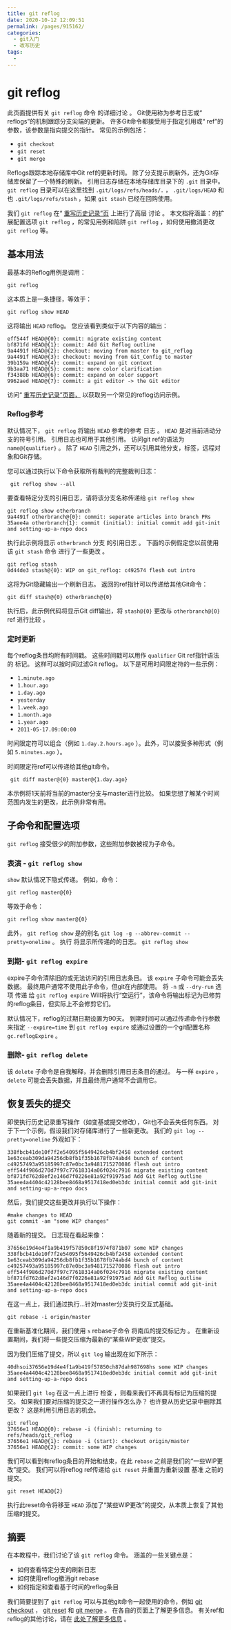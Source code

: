 ```yaml
---
title: git reflog
date: 2020-10-12 12:09:51
permalink: /pages/915162/
categories:
  - git入门
  - 改写历史
tags:
  - 
---
```

# git reflog

此页面提供有关 `git reflog` 命令 的详细讨论 。 Git使用称为参考日志或“ reflogs”的机制跟踪分支尖端的更新。 许多Git命令都接受用于指定引用或“ ref”的参数，该参数是指向提​​交的指针。 常见的示例包括：

*   `git checkout`
*   `git reset`
*   `git merge`

Reflogs跟踪本地存储库中Git ref的更新时间。 除了分支提示刷新外，还为Git存储库保留了一个特殊的刷新。 引用日志存储在本地存储库目录下的 `.git` 目录中。 `git reflog` 目录可以在这里找到 `.git/logs/refs/heads/.` ， `.git/logs/HEAD` 和也 `.git/logs/refs/stash` ，如果 `git stash` 已经在回购使用。

我们 `git reflog` 在“ [重写历史记录”页](https://www.atlassian.com/git/tutorials/rewriting-history) 上进行了高层 讨论 。 本文档将涵盖：的扩展配置选项 `git reflog` ，的常见用例和陷阱 `git reflog` ，如何使用撤消更改 `git reflog` 等。

## 基本用法

最基本的Reflog用例是调用：

```
git reflog

```

这本质上是一条捷径，等效于：

```
git reflog show HEAD

```

这将输出 `HEAD` reflog。 您应该看到类似于以下内容的输出：

```
eff544f HEAD@{0}: commit: migrate existing content
bf871fd HEAD@{1}: commit: Add Git Reflog outline
9a4491f HEAD@{2}: checkout: moving from master to git_reflog
9a4491f HEAD@{3}: checkout: moving from Git_Config to master
39b159a HEAD@{4}: commit: expand on git context
9b3aa71 HEAD@{5}: commit: more color clarification
f34388b HEAD@{6}: commit: expand on color support
9962aed HEAD@{7}: commit: a git editor -> the Git editor

```

访问“ [重写历史记录”页面，](https://www.atlassian.com/git/tutorials/rewriting-history) 以获取另一个常见的reflog访问示例。

### Reflog参考

默认情况下， `git reflog` 将输出 `HEAD` 参考的参考 日志 。 `HEAD` 是对当前活动分支的符号引用。 引用日志也可用于其他引用。 访问git ref的语法为 `name@{qualifier}` 。 除了 `HEAD` 引用之外，还可以引用其他分支，标签，远程对象和Git存储。

您可以通过执行以下命令获取所有裁判的完整裁判日志：

```
 git reflog show --all

```

要查看特定分支的引用日志，请将该分支名称传递给 `git reflog show`

```
git reflog show otherbranch
9a4491f otherbranch@{0}: commit: seperate articles into branch PRs
35aee4a otherbranch{1}: commit (initial): initial commit add git-init and setting-up-a-repo docs

```

执行此示例将显示 `otherbranch` 分支 的引用日志 。 下面的示例假定您以前使用该 `git stash` 命令 进行了一些更改 。

```
git reflog stash
0d44de3 stash@{0}: WIP on git_reflog: c492574 flesh out intro

```

这将为Git隐藏输出一个刷新日志。 返回的ref指针可以传递给其他Git命令：

```
git diff stash@{0} otherbranch@{0}

```

执行后，此示例代码将显示Git diff输出，将 `stash@{0}` 更改与 `otherbranch@{0}` ref 进行比较 。

### 定时更新

每个reflog条目均附有时间戳。 这些时间戳可以用作 `qualifier` Git ref指针语法 的 标记。 这样可以按时间过滤Git reflog。 以下是可用时间限定符的一些示例：

*   `1.minute.ago`
*   `1.hour.ago`
*   `1.day.ago`
*   `yesterday`
*   `1.week.ago`
*   `1.month.ago`
*   `1.year.ago`
*   `2011-05-17.09:00:00`

时间限定符可以组合（例如 `1.day.2.hours.ago` ）。此外，可以接受多种形式（例如 `5.minutes.ago` ）。

时间限定符ref可以传递给其他git命令。

```
 git diff master@{0} master@{1.day.ago}

```

本示例将1天前将当前的master分支与master进行比较。 如果您想了解某个时间范围内发生的更改，此示例非常有用。

## 子命令和配置选项

`git reflog` 接受很少的附加参数，这些附加参数被视为子命令。

### 表演 \- `git reflog show`

`show` 默认情况下隐式传递。 例如，命令：

```
git reflog master@{0}

```

等效于命令：

```
git reflog show master@{0}

```

此外， `git reflog show` 是的别名 `git log -g --abbrev-commit --pretty=oneline` 。 执行 将显示所传递的<refid>的日志。 `git reflog show`

### 到期\- `git reflog expire`

expire子命令清除旧的或无法访问的引用日志条目。 该 `expire` 子命令可能会丢失数据。 最终用户通常不使用此子命令，但git在内部使用。 将 `-n` 或 `--dry-run` 选项 传递 给 `git reflog expire` Will将执行“空运行”，该命令将输出标记为已修剪的reflog条目，但实际上不会修剪它们。

默认情况下，reflog的过期日期设置为90天。 到期时间可以通过传递命令行参数来指定 `--expire=time` 到 `git reflog expire` 或通过设置的一个git配置名称 `gc.reflogExpire` 。

### 删除\- `git reflog delete`

该 `delete` 子命令是自我解释，并会删除引用日志条目的通过。 与一样 `expire` ， `delete` 可能会丢失数据，并且最终用户通常不会调用它。

## 恢复丢失的提交

即使执行历史记录重写操作（如变基或提交修改），Git也不会丢失任何东西。 对于下一个示例，假设我们对存储库进行了一些新更改。 我们的 `git log --pretty=oneline` 外观如下：

```
338fbcb41de10f7f2e54095f5649426cb4bf2458 extended content
1e63ceab309da94256db8fb1f35b1678fb74abd4 bunch of content
c49257493a95185997c87e0bc3a9481715270086 flesh out intro
eff544f986d270d7f97c77618314a06f024c7916 migrate existing content
bf871fd762d8ef2e146d7f0226e81a92f91975ad Add Git Reflog outline
35aee4a4404c42128bee8468a9517418ed0eb3dc initial commit add git-init and setting-up-a-repo docs

```

然后，我们提交这些更改并执行以下操作：

```
#make changes to HEAD
git commit -am "some WIP changes"

```

随着新的提交。 日志现在看起来像：

```
37656e19d4e4f1a9b419f57850c8f1974f871b07 some WIP changes
338fbcb41de10f7f2e54095f5649426cb4bf2458 extended content
1e63ceab309da94256db8fb1f35b1678fb74abd4 bunch of content
c49257493a95185997c87e0bc3a9481715270086 flesh out intro
eff544f986d270d7f97c77618314a06f024c7916 migrate existing content
bf871fd762d8ef2e146d7f0226e81a92f91975ad Add Git Reflog outline
35aee4a4404c42128bee8468a9517418ed0eb3dc initial commit add git-init and setting-up-a-repo docs

```

在这一点上，我们通过执行...针对master分支执行交互式基础。

```
git rebase -i origin/master

```

在重新基准化期间，我们使用 `s` rebase子命令 将南瓜的提交标记为 。 在重新设置期间，我们将一些提交压缩为最新的“某些WIP更改”提交。

因为我们压缩了提交，所以 `git log` 输出现在如下所示：

```
40dhsoi37656e19d4e4f1a9b419f57850ch87dah987698hs some WIP changes
35aee4a4404c42128bee8468a9517418ed0eb3dc initial commit add git-init and setting-up-a-repo docs

```

如果我们 `git log` 在这一点上进行 检查 ，则看来我们不再具有标记为压缩的提交。 如果我们要对压缩的提交之一进行操作怎么办？ 也许要从历史记录中删除其更改？ 这是利用引用日志的机会。

```
git reflog
37656e1 HEAD@{0}: rebase -i (finish): returning to refs/heads/git_reflog
37656e1 HEAD@{1}: rebase -i (start): checkout origin/master
37656e1 HEAD@{2}: commit: some WIP changes

```

我们可以看到有reflog条目的开始和结束，在此 `rebase` 之前是我们的“一些WIP更改”提交。 我们可以将reflog ref传递给 `git reset` 并重置为重新设置 基准 之前的提交。

```
git reset HEAD@{2}

```

执行此reset命令将移至 `HEAD` 添加了“某些WIP更改”的提交，从本质上恢复了其他压缩的提交。

## 摘要

在本教程中，我们讨论了该 `git reflog` 命令。 涵盖的一些关键点是：

*   如何查看特定分支的刷新日志
*   如何使用reflog撤消git rebase
*   如何指定和查看基于时间的reflog条目

我们简要提到了 `git reflog` 可以与其他git命令一起使用的命令，例如 [git checkout](https://www.atlassian.com/git/tutorials/using-branches#git-checkout) ， [git reset](https://www.atlassian.com/git/tutorials/resetting-checking-out-and-reverting) 和 [git merge](https://www.atlassian.com/git/tutorials/git-merge) 。 在各自的页面上了解更多信息。 有关ref和reflog的其他讨论，请在 [此处了解更多信息](https://www.atlassian.com/git/tutorials/refs-and-the-reflog) 。